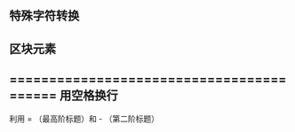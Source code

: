 ## 特殊字符转换
## 区块元素  
=========================================
用空格换行
----------
利用 = （最高阶标题）和 - （第二阶标题）
